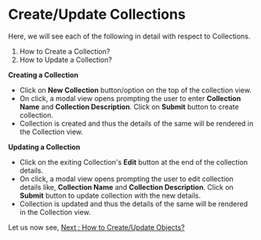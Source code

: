 Create/Update Collections
=========================

Here, we will see each of the following in detail with respect to
Collections.

1.  How to Create a Collection?
2.  How to Update a Collection?

**Creating a Collection**

-   Click on **New Collection** button/option on the top of the
    collection view.
-   On click, a modal view opens prompting the user to enter
    **Collection Name** and **Collection Description**. Click on
    **Submit** button to create collection.
-   Collection is created and thus the details of the same will be
    rendered in the Collection view.

**Updating a Collection**

-   Click on the exiting Collection's **Edit** button at the end of the
    collection details.
-   On click, a modal view opens prompting the user to edit collection
    details like, **Collection Name** and **Collection Description**.
    Click on **Submit** button to update collection with the new
    details.
-   Collection is updated and thus the details of the same will be
    rendered in the Collection view.

Let us now see, [Next : How to Create/Update
Objects?](create_update_delete_object)
